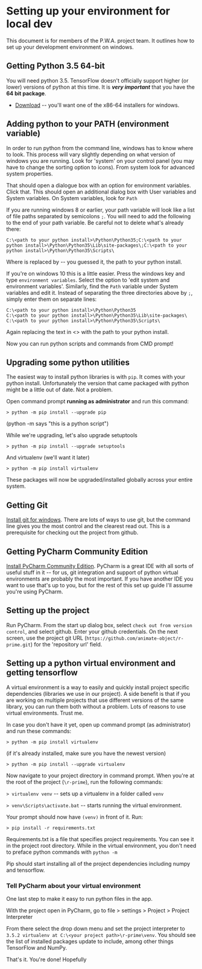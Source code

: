 # Setting up your environment for local dev
This document is for members of the P.W.A. project team. 
It outlines how to set up your development environment on windows.

## Getting Python 3.5 64-bit
You will need python 3.5. TensorFlow doesn't officially support higher (or lower)
versions of python at this time. It is ***very important*** that you have the **64 bit package**.
* [Download](https://www.python.org/downloads/release/python-352/) -- you'll want one of the x86-64 installers for windows.

## Adding python to your PATH (environment variable)
In order to run python from the command line, windows has to know where to look.
This process will vary slightly depending on what version of windows you are running.
Look for 'system' on your control panel (you may have to change the sorting option to icons).
From system look for advanced system properties. 

That should open a dialogue box with an option for environment variables. Click that. This should open an additional dialog box with 
User variables and System variables. On System variables, look for `Path`

If you are running windows 8 or earlier, your path variable will look like a list of file paths 
separated by semicolons `;`. You will need to add the following to the end of your path variable. Be
careful not to delete what's already there:
```
C:\<path to your python install>\Python\Python35;C:\<path to your python install>\Python\Python35\Lib\site-packages\;C:\<path to your python install>\Python\Python35\Scripts\
```

Where <path to your python install> is replaced by -- you guessed it, the path to your python install.

If you're on windows 10 this is a little easier. Press the windows key and type `environment variables`.
Select the option to 'edit system and environment variables'. Similarly, find the `Path` variable under System 
variables and edit it. Instead of separating the three directories above by `;`, simply enter them on separate lines:

```
C:\<path to your python install>\Python\Python35
C:\<path to your python install>\Python\Python35\Lib\site-packages\
C:\<path to your python install>\Python\Python35\Scripts\
```

Again replacing the text in <> with the path to your python install.

Now you can run python scripts and commands from CMD prompt!

## Upgrading some python utilities
The easiest way to install python libraries is with `pip`. It comes with your python install.
Unfortunately the version that came packaged with python might be a little out of date. Not a problem.

Open command prompt **running as administrator** and run this command:

`> python -m pip install --upgrade pip`

(python -m says "this is a python script")

While we're upgrading, let's also upgrade setuptools

`> python -m pip install --upgrade setuptools`

And virtualenv (we'll want it later)

`> python -m pip install virtualenv`

These packages will now be upgraded/installed globally across your entire system.

## Getting Git
[Install git for windows](https://git-scm.com/download/win). There are lots of ways to use git, but the command line gives you the most control
and the clearest read out. This is a prerequisite for checking out the project from github.

## Getting PyCharm Community Edition
[Install PyCharm Community Edition](https://www.jetbrains.com/pycharm/download/#section=windows).
PyCharm is a great IDE with all sorts of useful stuff in it -- for us, git integration and support of
python virtual environments are probably the most important. If you have another IDE you want to use
that's up to you, but for the rest of this set up guide I'll assume you're using PyCharm.

## Setting up the project
Run PyCharm. From the start up dialog box, select `check out from version control`, and select github.
Enter your github credentials. On the next screen, use the project git URL (`https://github.com/animate-object/r-prime.git`)
for the 'repository url' field.

## Setting up a python virtual environment and getting tensorflow
A virtual environment is a way to easily and quickly install project specific dependencies (libraries we use 
in our project). A side benefit is that if you are working on multiple projects that use different versions
of the same library, you can run them both without a problem. Lots of reasons to use virtual environments. Trust me.

In case you don't have it yet, open up command prompt (as administrator) and run these commands:

`> python -m pip install virtualenv`

(if it's already installed, make sure you have the newest version)

`> python -m pip install --upgrade virtualenv`

Now navigate to your project directory in command prompt. When you're at the root of the project (`\r-prime`),
run the following commands:

`> virtualenv venv` -- sets up a virtualenv in a folder called `venv`

`> venv\Scripts\activate.bat` -- starts running the virtual environment.

Your prompt should now have `(venv)` in front of it. Run:

`> pip install -r requirements.txt`

Requirements.txt is a file that specifies project requirements. You can see it in the project root directory.
While in the virtual environment, you don't need to preface python commands with `python -m`

Pip should start installing all of the project dependencies including numpy and tensorflow.

### Tell PyCharm about your virtual environment
One last step to make it easy to run python files in the app.

With the project open in PyCharm, go to file > settings > Project > Project Interpreter

From there select the drop down menu and set the project interpreter to
`3.5.2 virtualenv at C:\<your project path>\r-prime\venv`. You should see the list of installed
packages update to include, among other things TensorFlow and NumPy.

That's it. You're done! Hopefully
